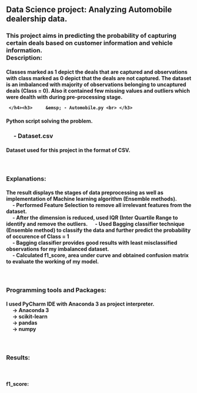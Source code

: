 <html>
<body>
<h2>Data Science project: Analyzing Automobile dealership data. </h2>
<h3>     This project aims in predicting the probability of capturing certain deals based on customer information and vehicle information. <br>
Description: <br>
</h3>
<h4>
     Classes marked as 1 depict the deals that are captured and observations with class marked as 0 depict that the deals are not captured. The dataset is an imbalanced with majority of observations belonging to uncaptured deals (Class = 0). Also it contained few missing values and outliers which were dealth with during pre-processing stage.<br>
     
     </h4><h3>     &emsp; - Automobile.py <br> </h3>
<h4>    Python script solving the problem.</h4>
<h3>&emsp; -  Dataset.csv<br> </h3>
<h4>    Dataset used for this project in the format of CSV. </h4>
<br>
<h3>
Explanations: <br>
</h3>
<h4>
The result displays the stages of data preprocessing as well as implementation of Machine learning algorithm (Ensemble methods).<br>
&emsp; - Performed Feature Selection to remove all irrelevant features from the dataset. <br>
&emsp; - After the dimension is reduced, used IQR (Inter Quartile Range to identify and remove the outliers.
&emsp; - Used Bagging classifier technique (Ensemble method) to classify the data and further predict the probability of occurence of Class = 1 <br>
&emsp; - Bagging classifier provides good results with least misclassified observations for my imbalanced dataset.<br>
&emsp; - Calculated f1_score, area under curve and obtained confusion matrix to evaluate the working of my model.
</h4>
<br>
<h3>Programming tools and Packages:<br></h3>
<h4>
I used PyCharm IDE with Anaconda 3 as project interpreter. <br>
&emsp; -> Anaconda 3 <br>
&emsp; -> scikit-learn <br>
&emsp; -> pandas <br>
&emsp; -> numpy <br>
</h4>
<br>
<h3>
Results: </h3><br>
<h4>
f1_score: 
</h4>
</body>
</html>
